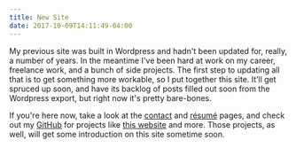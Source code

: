 ```yaml
---
title: New Site
date: 2017-10-09T14:11:49-04:00
---
```


My previous site was built in Wordpress and hadn't been updated for, really, a number of years. In the meantime I've been hard at work on my career, freelance work, and a bunch of side projects. The first step to updating all that is to get something more workable, so I put together this site. It’ll get spruced up soon, and have its backlog of posts filled out soon from the Wordpress export, but right now it's pretty bare-bones.

If you're here now, take a look at the [contact](/contact) and [résumé](/resume) pages, and check out my [GitHub](https://github.com/bensaufley) for projects like [this website](https://github.com/bensaufley/personal-website) and more. Those projects, as well, will get some introduction on this site sometime soon.
